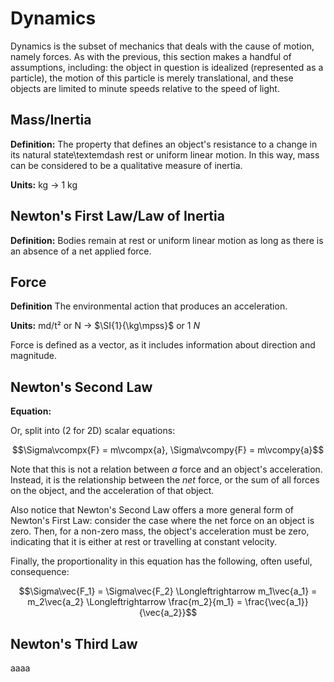 # Dynamics

Dynamics is the subset of mechanics that deals with the cause of motion, namely forces. As with the previous, this section makes a handful of assumptions, including: the object in question is idealized (represented as a particle), the motion of this particle is merely translational, and these objects are limited to minute speeds relative to the speed of light.

## Mass/Inertia

**Definition:** The property that defines an object's resistance to a change in its natural state\textemdash rest or uniform linear motion. In this way, mass can be considered to be a qualitative measure of inertia.

**Units:** kg $\rightarrow$ $\SI{1}{\kg}$

## Newton's First Law/Law of Inertia

**Definition:** Bodies remain at rest or uniform linear motion as long as there is an absence of a net applied force.

## Force

**Definition** The environmental action that produces an acceleration.

**Units:** md/t² or N $\rightarrow$ $\SI{1}{\kg\mpss}$ or $\SI{1}{N}$

Force is defined as a vector, as it includes information about direction and magnitude. 

## Newton's Second Law

**Equation:**

<!-- $$\Sigma\vec{F} = m\vec{a} = m(\vcompx{a}\ihat + \vcompy{a}\jhat)$$ -->

Or, split into (2 for 2D) scalar equations:

$$\Sigma\vcompx{F} = m\vcompx{a}, \Sigma\vcompy{F} = m\vcompy{a}$$

Note that this is not a relation between *a* force and an object's acceleration. Instead, it is the relationship between the *net* force, or the sum of all forces on the object, and the acceleration of that object.

Also notice that Newton's Second Law offers a more general form of Newton's First Law: consider the case where the net force on an object is zero. Then, for a non-zero mass, the object's acceleration must be zero, indicating that it is either at rest or travelling at constant velocity.

Finally, the proportionality in this equation has the following, often useful, consequence:

$$\Sigma\vec{F_1} = \Sigma\vec{F_2} \Longleftrightarrow m_1\vec{a_1} = m_2\vec{a_2} \Longleftrightarrow \frac{m_2}{m_1} = \frac{\vec{a_1}}{\vec{a_2}}$$

## Newton's Third Law


aaaa